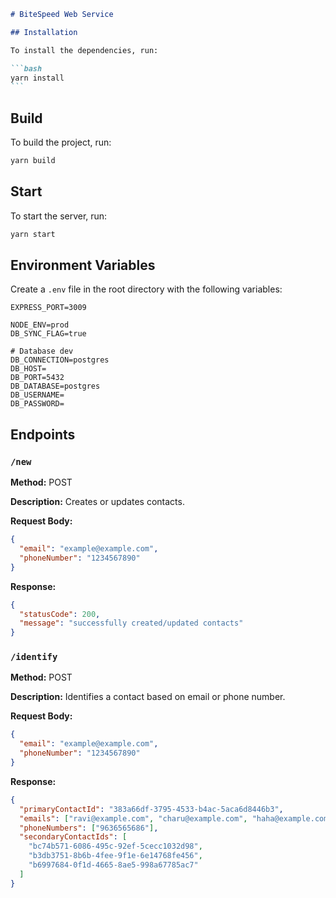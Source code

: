 ````markdown
# BiteSpeed Web Service

## Installation

To install the dependencies, run:

```bash
yarn install
```
````

## Build

To build the project, run:

```bash
yarn build
```

## Start

To start the server, run:

```bash
yarn start
```

## Environment Variables

Create a `.env` file in the root directory with the following variables:

```dotenv
EXPRESS_PORT=3009

NODE_ENV=prod
DB_SYNC_FLAG=true

# Database dev
DB_CONNECTION=postgres
DB_HOST=
DB_PORT=5432
DB_DATABASE=postgres
DB_USERNAME=
DB_PASSWORD=
```

## Endpoints

### `/new`

**Method:** POST

**Description:** Creates or updates contacts.

**Request Body:**

```json
{
  "email": "example@example.com",
  "phoneNumber": "1234567890"
}
```

**Response:**

```json
{
  "statusCode": 200,
  "message": "successfully created/updated contacts"
}
```

### `/identify`

**Method:** POST

**Description:** Identifies a contact based on email or phone number.

**Request Body:**

```json
{
  "email": "example@example.com",
  "phoneNumber": "1234567890"
}
```

**Response:**

```json
{
  "primaryContactId": "383a66df-3795-4533-b4ac-5aca6d8446b3",
  "emails": ["ravi@example.com", "charu@example.com", "haha@example.com"],
  "phoneNumbers": ["9636565686"],
  "secondaryContactIds": [
    "bc74b571-6086-495c-92ef-5cecc1032d98",
    "b3db3751-8b6b-4fee-9f1e-6e14768fe456",
    "b6997684-0f1d-4665-8ae5-998a67785ac7"
  ]
}
```
